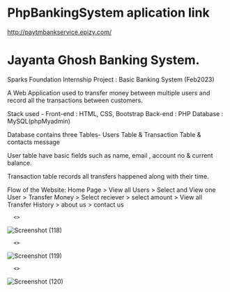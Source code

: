 # PhpBankingSystem aplication link

http://paytmbankservice.epizy.com/

# Jayanta Ghosh Banking System.

Sparks Foundation Internship Project : Basic Banking System (Feb2023)

A Web Application used to transfer money between multiple users and record all the transactions between customers.

Stack used - Front-end : HTML, CSS, Bootstrap 
             Back-end : PHP 
             Database : MySQL(phpMyadmin)

Database contains three Tables- Users Table & Transaction Table & contacts message

User table have basic fields such as name, email , account no & current balance.

Transaction table records all transfers happened along with their time.

Flow of the Website: 
      Home Page > View all Users > Select and View one User > Transfer Money > Select reciever > select amount > View all Transfer History > about us > contact us
      
      <>
      
![Screenshot (118)](https://user-images.githubusercontent.com/91887269/219066771-6862c625-c896-4874-962a-5c47083144ed.png)

      <>

![Screenshot (119)](https://user-images.githubusercontent.com/91887269/219066814-52d39099-22ab-4682-9063-a0058c463599.png)

      <>

![Screenshot (120)](https://user-images.githubusercontent.com/91887269/219066828-89e2ea50-8d0b-4357-b937-db9e068f9914.png)
